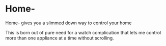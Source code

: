 # Home-
Home- gives you a slimmed down way to control your home

This is born out of pure need for a watch complication that lets me control more than one appliance at a time without scrolling.
